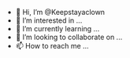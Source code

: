 - 👋 Hi, I’m @Keepstayaclown
- 👀 I’m interested in ...
- 🌱 I’m currently learning ...
- 💞️ I’m looking to collaborate on ...
- 📫 How to reach me ...

<!---
Keepstayaclown/Keepstayaclown is a ✨ special ✨ repository because its `README.md` (this file) appears on your GitHub profile.
You can click the Preview link to take a look at your changes.
--->

